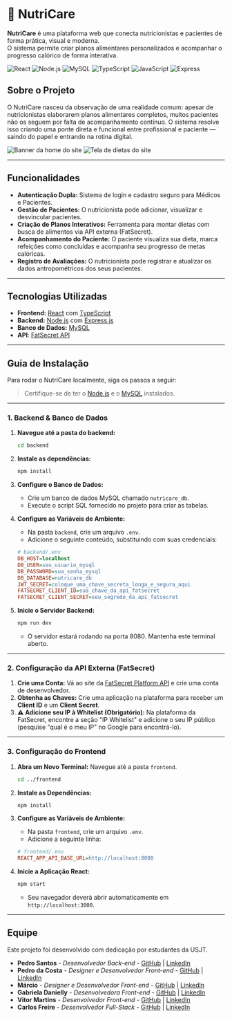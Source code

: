 # 🍎 NutriCare


**NutriCare** é uma plataforma web que conecta nutricionistas e pacientes de forma prática, visual e moderna.  
O sistema permite criar planos alimentares personalizados e acompanhar o progresso calórico de forma interativa.

![React](https://img.shields.io/badge/React-20232A?style=for-the-badge&logo=react&logoColor=61DAFB)
![Node.js](https://img.shields.io/badge/Node.js-339933?style=for-the-badge&logo=nodedotjs&logoColor=white)
![MySQL](https://img.shields.io/badge/MySQL-4479A1?style=for-the-badge&logo=mysql&logoColor=white)
![TypeScript](https://img.shields.io/badge/TypeScript-3178C6?style=for-the-badge&logo=typescript&logoColor=white)
![JavaScript](https://img.shields.io/badge/JavaScript-F7DF1E?style=for-the-badge&logo=javascript&logoColor=black)
![Express](https://img.shields.io/badge/Express.js-000000?style=for-the-badge&logo=express&logoColor=white)

## Sobre o Projeto

O NutriCare nasceu da observação de uma realidade comum: apesar de nutricionistas elaborarem planos alimentares completos, muitos pacientes não os seguem por falta de acompanhamento contínuo. O sistema resolve isso criando uma ponte direta e funcional entre profissional e paciente — saindo do papel e entrando na rotina digital.

![Banner da home do site](https://github.com/user-attachments/assets/c36611ba-8c1d-4147-8633-c5bc532afe89)
![Tela de dietas do site](https://github.com/user-attachments/assets/d725a50c-5447-4983-9e8a-d648cc9ad6ca)


---

## Funcionalidades

- **Autenticação Dupla:** Sistema de login e cadastro seguro para Médicos e Pacientes.
- **Gestão de Pacientes:** O nutricionista pode adicionar, visualizar e desvincular pacientes.
- **Criação de Planos Interativos:** Ferramenta para montar dietas com busca de alimentos via API externa (FatSecret).
- **Acompanhamento do Paciente:** O paciente visualiza sua dieta, marca refeições como concluídas e acompanha seu progresso de metas calóricas.
- **Registro de Avaliações:** O nutricionista pode registrar e atualizar os dados antropométricos dos seus pacientes.

---

## Tecnologias Utilizadas

- **Frontend:** [React](https://reactjs.org/) com [TypeScript](https://www.typescriptlang.org/)
- **Backend:** [Node.js](https://nodejs.org/) com [Express.js](https://expressjs.com/)
- **Banco de Dados:** [MySQL](https://www.mysql.com/)
- **API**: [FatSecret API](https://platform.fatsecret.com/) 

---

## Guia de Instalação

Para rodar o NutriCare localmente, siga os passos a seguir:

> Certifique-se de ter o [Node.js](https://nodejs.org/) e o [MySQL](https://www.mysql.com/downloads/) instalados.

---

### 1. Backend & Banco de Dados

1.  **Navegue até a pasta do backend:**
    ```bash
    cd backend
    ```

2.  **Instale as dependências:**
    ```bash
    npm install
    ```

3.  **Configure o Banco de Dados:**
    * Crie um banco de dados MySQL chamado `nutricare_db`.
    * Execute o script SQL fornecido no projeto para criar as tabelas.

4.  **Configure as Variáveis de Ambiente:**
    * Na pasta `backend`, crie um arquivo `.env`.
    * Adicione o seguinte conteúdo, substituindo com suas credenciais:

    ```ini
    # backend/.env
    DB_HOST=localhost
    DB_USER=seu_usuario_mysql
    DB_PASSWORD=sua_senha_mysql
    DB_DATABASE=nutricare_db
    JWT_SECRET=coloque_uma_chave_secreta_longa_e_segura_aqui
    FATSECRET_CLIENT_ID=sua_chave_da_api_fatsecret
    FATSECRET_CLIENT_SECRET=seu_segredo_da_api_fatsecret
    ```

5.  **Inicie o Servidor Backend:**
    ```bash
    npm run dev 
    ```
    * O servidor estará rodando na porta 8080. Mantenha este terminal aberto.

---

### 2. Configuração da API Externa (FatSecret)

1.  **Crie uma Conta:** Vá ao site da [FatSecret Platform API](https://platform.fatsecret.com/) e crie uma conta de desenvolvedor.
2.  **Obtenha as Chaves:** Crie uma aplicação na plataforma para receber um **Client ID** e um **Client Secret**.
3.  **⚠️ Adicione seu IP à Whitelist (Obrigatório):** Na plataforma da FatSecret, encontre a seção "IP Whitelist" e adicione o seu IP público (pesquise "qual é o meu IP" no Google para encontrá-lo).

---

### 3. Configuração do Frontend

1.  **Abra um Novo Terminal:** Navegue até a pasta `frontend`.
    ```bash
    cd ../frontend 
    ```

2.  **Instale as Dependências:**
    ```bash
    npm install
    ```

3.  **Configure as Variáveis de Ambiente:**
    * Na pasta `frontend`, crie um arquivo `.env`.
    * Adicione a seguinte linha:
    
    ```ini
    # frontend/.env
    REACT_APP_API_BASE_URL=http://localhost:8080
    ```

4.  **Inicie a Aplicação React:**
    ```bash
    npm start
    ```
    * Seu navegador deverá abrir automaticamente em `http://localhost:3000`.

---

## Equipe

Este projeto foi desenvolvido com dedicação por estudantes da USJT.

* **Pedro Santos** - *Desenvolvedor Back-end* - [GitHub](https://github.com/seu-usuario) | [LinkedIn](https://linkedin.com/in/seu-usuario)
* **Pedro da Costa** - *Designer e Desenvolvedor Front-end* - [GitHub](https://github.com/seu-usuario) | [LinkedIn](https://linkedin.com/in/seu-usuario)
* **Márcio** - *Designer e Desenvolvedor Front-end* - [GitHub](https://github.com/seu-usuario) | [LinkedIn](https://linkedin.com/in/seu-usuario)
* **Gabriela Danielly** - *Desenvolvedora Front-end* - [GitHub](https://github.com/seu-usuario) | [LinkedIn](https://linkedin.com/in/seu-usuario)
* **Vitor Martins** - *Desenvolvedor Front-end* - [GitHub](https://github.com/seu-usuario) | [LinkedIn](https://linkedin.com/in/seu-usuario)
* **Carlos Freire** - *Desenvolvedor Full-Stack* - [GitHub](https://github.com/seu-usuario) | [LinkedIn](https://linkedin.com/in/seu-usuario)
